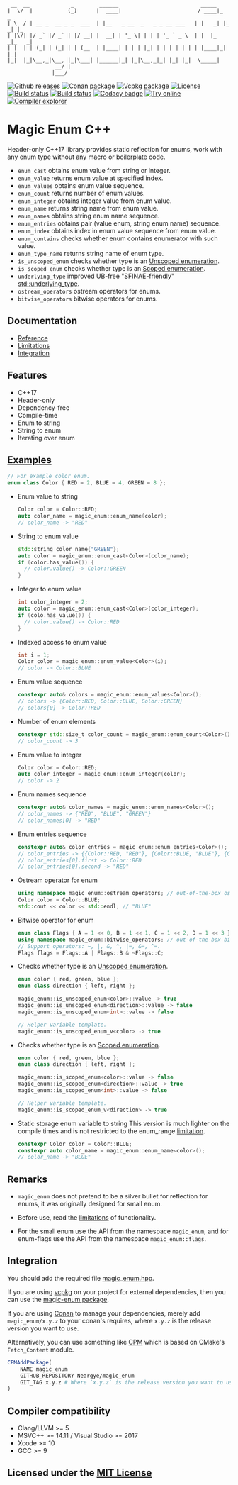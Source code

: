 ```text
 __  __             _        ______                          _____
|  \/  |           (_)      |  ____|                        / ____|_     _
| \  / | __ _  __ _ _  ___  | |__   _ __  _   _ _ __ ___   | |   _| |_ _| |_
| |\/| |/ _` |/ _` | |/ __| |  __| | '_ \| | | | '_ ` _ \  | |  |_   _|_   _|
| |  | | (_| | (_| | | (__  | |____| | | | |_| | | | | | | | |____|_|   |_|
|_|  |_|\__,_|\__, |_|\___| |______|_| |_|\__,_|_| |_| |_|  \_____|
               __/ |
              |___/
```

[![Github releases](https://img.shields.io/github/release/Neargye/magic_enum.svg)](https://github.com/Neargye/magic_enum/releases)
[![Conan package](https://img.shields.io/badge/Conan-package-blueviolet)](https://conan.io/center/magic_enum/0.6.6)
[![Vcpkg package](https://img.shields.io/badge/Vcpkg-package-blueviolet)](https://github.com/microsoft/vcpkg/tree/master/ports/magic-enum)
[![License](https://img.shields.io/github/license/Neargye/magic_enum.svg)](LICENSE)
[![Build status](https://travis-ci.org/Neargye/magic_enum.svg?branch=master)](https://travis-ci.org/Neargye/magic_enum)
[![Build status](https://ci.appveyor.com/api/projects/status/0rpr966p9ssrvwu3/branch/master?svg=true)](https://ci.appveyor.com/project/Neargye/magic-enum-hf8vk/branch/master)
[![Codacy badge](https://api.codacy.com/project/badge/Grade/64d04f150af14c3e8bd1090057b68538)](https://www.codacy.com/app/Neargye/magic_enum?utm_source=github.com&amp;utm_medium=referral&amp;utm_content=Neargye/magic_enum&amp;utm_campaign=Badge_Grade)
[![Try online](https://img.shields.io/badge/try-online-blue.svg)](https://wandbox.org/permlink/oS0BT35SSQMCqYle)
[![Compiler explorer](https://img.shields.io/badge/compiler_explorer-online-blue.svg)](https://godbolt.org/z/BxfmsH)

# Magic Enum C++

Header-only C++17 library provides static reflection for enums, work with any enum type without any macro or boilerplate code.

* `enum_cast` obtains enum value from string or integer.
* `enum_value` returns enum value at specified index.
* `enum_values` obtains enum value sequence.
* `enum_count` returns number of enum values.
* `enum_integer` obtains integer value from enum value.
* `enum_name` returns string name from enum value.
* `enum_names` obtains string enum name sequence.
* `enum_entries` obtains pair (value enum, string enum name) sequence.
* `enum_index` obtains index in enum value sequence from enum value.
* `enum_contains` checks whether enum contains enumerator with such value.
* `enum_type_name` returns string name of enum type.
* `is_unscoped_enum` checks whether type is an [Unscoped enumeration](https://en.cppreference.com/w/cpp/language/enum#Unscoped_enumeration).
* `is_scoped_enum` checks whether type is an [Scoped enumeration](https://en.cppreference.com/w/cpp/language/enum#Scoped_enumerations).
* `underlying_type` improved UB-free "SFINAE-friendly" [std::underlying_type](https://en.cppreference.com/w/cpp/types/underlying_type).
* `ostream_operators` ostream operators for enums.
* `bitwise_operators` bitwise operators for enums.

## Documentation

* [Reference](doc/reference.md)
* [Limitations](doc/limitations.md)
* [Integration](#Integration)

## Features

* C++17
* Header-only
* Dependency-free
* Compile-time
* Enum to string
* String to enum
* Iterating over enum

## [Examples](example/example.cpp)

```cpp
// For example color enum.
enum class Color { RED = 2, BLUE = 4, GREEN = 8 };
```

* Enum value to string

  ```cpp
  Color color = Color::RED;
  auto color_name = magic_enum::enum_name(color);
  // color_name -> "RED"
  ```

* String to enum value

  ```cpp
  std::string color_name{"GREEN"};
  auto color = magic_enum::enum_cast<Color>(color_name);
  if (color.has_value()) {
    // color.value() -> Color::GREEN
  }
  ```

* Integer to enum value

  ```cpp
  int color_integer = 2;
  auto color = magic_enum::enum_cast<Color>(color_integer);
  if (colo.has_value()) {
    // color.value() -> Color::RED
  }
  ```

* Indexed access to enum value

  ```cpp
  int i = 1;
  Color color = magic_enum::enum_value<Color>(i);
  // color -> Color::BLUE
  ```

* Enum value sequence

  ```cpp
  constexpr auto& colors = magic_enum::enum_values<Color>();
  // colors -> {Color::RED, Color::BLUE, Color::GREEN}
  // colors[0] -> Color::RED
  ```

* Number of enum elements

  ```cpp
  constexpr std::size_t color_count = magic_enum::enum_count<Color>();
  // color_count -> 3
  ```

* Enum value to integer

  ```cpp
  Color color = Color::RED;
  auto color_integer = magic_enum::enum_integer(color);
  // color -> 2
  ```

* Enum names sequence

  ```cpp
  constexpr auto& color_names = magic_enum::enum_names<Color>();
  // color_names -> {"RED", "BLUE", "GREEN"}
  // color_names[0] -> "RED"
  ```

* Enum entries sequence

  ```cpp
  constexpr auto& color_entries = magic_enum::enum_entries<Color>();
  // color_entries -> {{Color::RED, "RED"}, {Color::BLUE, "BLUE"}, {Color::GREEN, "GREEN"}}
  // color_entries[0].first -> Color::RED
  // color_entries[0].second -> "RED"
  ```

* Ostream operator for enum

  ```cpp
  using namespace magic_enum::ostream_operators; // out-of-the-box ostream operators for enums.
  Color color = Color::BLUE;
  std::cout << color << std::endl; // "BLUE"
  ```

* Bitwise operator for enum

  ```cpp
  enum class Flags { A = 1 << 0, B = 1 << 1, C = 1 << 2, D = 1 << 3 };
  using namespace magic_enum::bitwise_operators; // out-of-the-box bitwise operators for enums.
  // Support operators: ~, |, &, ^, |=, &=, ^=.
  Flags flags = Flags::A | Flags::B & ~Flags::C;
  ```

* Checks whether type is an [Unscoped enumeration](https://en.cppreference.com/w/cpp/language/enum#Unscoped_enumeration).

  ```cpp
  enum color { red, green, blue };
  enum class direction { left, right };

  magic_enum::is_unscoped_enum<color>::value -> true
  magic_enum::is_unscoped_enum<direction>::value -> false
  magic_enum::is_unscoped_enum<int>::value -> false

  // Helper variable template.
  magic_enum::is_unscoped_enum_v<color> -> true
  ```

* Checks whether type is an [Scoped enumeration](https://en.cppreference.com/w/cpp/language/enum#Scoped_enumerations).

  ```cpp
  enum color { red, green, blue };
  enum class direction { left, right };

  magic_enum::is_scoped_enum<color>::value -> false
  magic_enum::is_scoped_enum<direction>::value -> true
  magic_enum::is_scoped_enum<int>::value -> false

  // Helper variable template.
  magic_enum::is_scoped_enum_v<direction> -> true
  ```

* Static storage enum variable to string
  This version is much lighter on the compile times and is not restricted to the enum_range [limitation](doc/limitations.md).

  ```cpp
  constexpr Color color = Color::BLUE;
  constexpr auto color_name = magic_enum::enum_name<color>();
  // color_name -> "BLUE"
  ```

## Remarks

* `magic_enum` does not pretend to be a silver bullet for reflection for enums, it was originally designed for small enum.

* Before use, read the [limitations](doc/limitations.md) of functionality.

* For the small enum use the API from the namespace `magic_enum`, and for enum-flags use the API from the namespace `magic_enum::flags`.

## Integration

You should add the required file [magic_enum.hpp](include/magic_enum.hpp).

If you are using [vcpkg](https://github.com/Microsoft/vcpkg/) on your project for external dependencies, then you can use the [magic-enum package](https://github.com/microsoft/vcpkg/tree/master/ports/magic-enum).

If you are using [Conan](https://www.conan.io/) to manage your dependencies, merely add `magic_enum/x.y.z` to your conan's requires, where `x.y.z` is the release version you want to use.

Alternatively, you can use something like [CPM](https://github.com/TheLartians/CPM) which is based on CMake's `Fetch_Content` module.

```cmake
CPMAddPackage(
    NAME magic_enum
    GITHUB_REPOSITORY Neargye/magic_enum
    GIT_TAG x.y.z # Where `x.y.z` is the release version you want to use.
)
```

## Compiler compatibility

* Clang/LLVM >= 5
* MSVC++ >= 14.11 / Visual Studio >= 2017
* Xcode >= 10
* GCC >= 9

## Licensed under the [MIT License](LICENSE)

